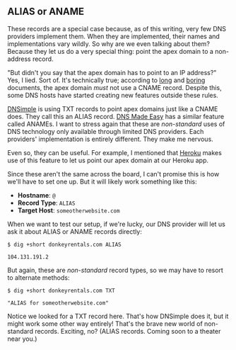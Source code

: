 ## ALIAS or ANAME

These records are a special case because, as of this writing, very few DNS providers implement them. When they are implemented, their names and implementations vary wildly. So why are we even talking about them? Because they let us do a very special thing: point the apex domain to a non-address record.

"But didn't you say that the apex domain has to point to an IP address?" Yes, I lied. Sort of. It's technically true; according to [long](http://tools.ietf.org/html/rfc1034#page-15) and [boring](http://tools.ietf.org/html/rfc1034#page-20) documents, the apex domain _must_ not use a CNAME record. Despite this, some DNS hosts have started creating new features outside these rules.

[DNSimple](http://support.dnsimple.com/articles/alias-record/) is using TXT records to point apex domains just like a CNAME does. They call this an ALIAS record. [DNS Made Easy](http://help.dnsmadeeasy.com/managed-dns/records/aname-records/) has a similar feature called ANAMEs. I want to stress again that these are _non-standard_ uses of DNS technology only available through limited DNS providers. Each providers' implementation is entirely different. They make me nervous.

Even so, they can be useful. For example, I mentioned that [Heroku](https://devcenter.heroku.com/articles/custom-domains#add-a-custom-root-domain) makes use of this feature to let us point our apex domain at our Heroku app.

Since these aren't the same across the board, I can't promise this is how we'll have to set one up. But it will likely work something like this:

* **Hostname**: `@`
* **Record Type**: `ALIAS`
* **Target Host**: `someotherwebsite.com`

When we want to test our setup, if we're lucky, our DNS provider will let us ask it about ALIAS or ANAME records directly:

```shell
$ dig +short donkeyrentals.com ALIAS

104.131.191.2
```

But again, these are _non-standard_ record types, so we may have to resort to alternate methods:

```shell
$ dig +short donkeyrentals.com TXT

"ALIAS for someotherwebsite.com"
```

Notice we looked for a TXT record here. That's how DNSimple does it, but it might work some other way entirely! That's the brave new world of non-standard records. Exciting, no? (ALIAS records. Coming soon to a theater near you.)
